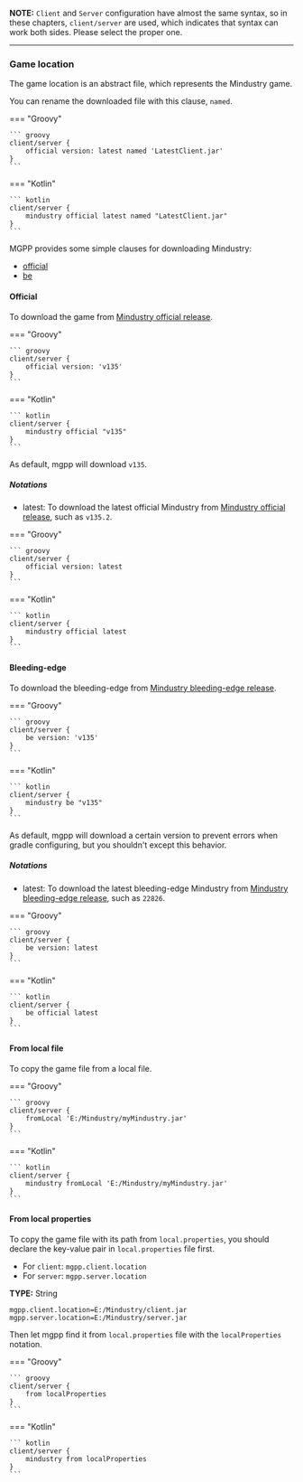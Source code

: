 **NOTE:** `Client` and `Server` configuration have almost the same syntax,
so in these chapters, `client/server` are used, which indicates that syntax can work both sides.
Please select the proper one.

___

### Game location

The game location is an abstract file, which represents the Mindustry game.

You can rename the downloaded file with this clause, `named`.

=== "Groovy"

    ``` groovy
    client/server {
        official version: latest named 'LatestClient.jar'
    }
    ```

=== "Kotlin"

    ``` kotlin
    client/server {
        mindustry official latest named "LatestClient.jar"
    }
    ```

MGPP provides some simple clauses for downloading Mindustry:
- [official](#official)
- [be](#bleeding-edge)

#### Official

To download the game from [Mindustry official release](https://github.com/Anuken/Mindustry/releases).  

=== "Groovy"

    ``` groovy
    client/server {
        official version: 'v135'
    }
    ```

=== "Kotlin"

    ``` kotlin
    client/server {
        mindustry official "v135"
    }
    ```

As default, mgpp will download `v135`.

##### Notations
- latest: To download the latest official Mindustry from [Mindustry official release](https://github.com/Anuken/Mindustry/releases), such as `v135.2`.

=== "Groovy"

    ``` groovy
    client/server {
        official version: latest
    }
    ```

=== "Kotlin"

    ``` kotlin
    client/server {
        mindustry official latest
    }
    ```

#### Bleeding-edge

To download the bleeding-edge from [Mindustry bleeding-edge release](https://github.com/Anuken/MindustryBuilds/releases).  

=== "Groovy"

    ``` groovy
    client/server {
        be version: 'v135'
    }
    ```

=== "Kotlin"

    ``` kotlin
    client/server {
        mindustry be "v135"
    }
    ```

As default, mgpp will download a certain version to prevent errors when gradle configuring,
but you shouldn't except this behavior.

##### Notations
- latest: To download the latest bleeding-edge Mindustry from [Mindustry bleeding-edge release](https://github.com/Anuken/MindustryBuilds/releases), such as `22826`.

=== "Groovy"

    ``` groovy
    client/server {
        be version: latest
    }
    ```

=== "Kotlin"

    ``` kotlin
    client/server {
        be official latest
    }
    ```

#### From local file
To copy the game file from a local file.

=== "Groovy"

    ``` groovy
    client/server {
        fromLocal 'E:/Mindustry/myMindustry.jar'
    }
    ```

=== "Kotlin"

    ``` kotlin
    client/server {
        mindustry fromLocal 'E:/Mindustry/myMindustry.jar'
    }
    ```

#### From local properties

To copy the game file with its path from `local.properties`,
you should declare the key-value pair in `local.properties` file first.

- For `client`: `mgpp.client.location`
- For `server`: `mgpp.server.location`

**TYPE:** String

```properties
mgpp.client.location=E:/Mindustry/client.jar
mgpp.server.location=E:/Mindustry/server.jar
```

Then let mgpp find it from `local.properties` file with the `localProperties` notation.

=== "Groovy"

    ``` groovy
    client/server {
        from localProperties
    }
    ```

=== "Kotlin"

    ``` kotlin
    client/server {
        mindustry from localProperties
    }
    ```
